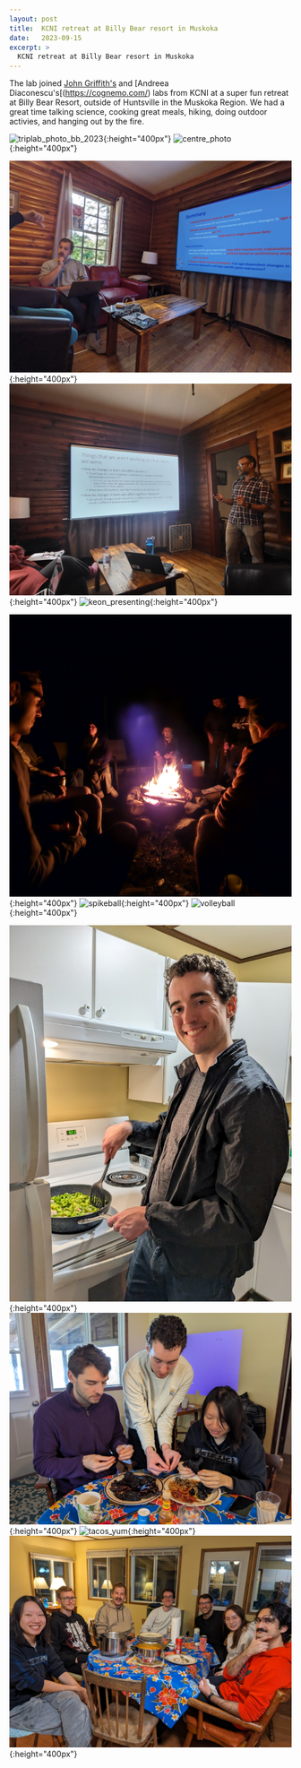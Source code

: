 ```yaml
---
layout: post
title:  KCNI retreat at Billy Bear resort in Muskoka
date:   2023-09-15
excerpt: >
  KCNI retreat at Billy Bear resort in Muskoka
---
```


The lab joined [John Griffith's](https://www.grifflab.com/) and [Andreea Diaconescu's[(https://cognemo.com/) labs from KCNI at a super fun retreat at Billy Bear Resort, outside of Huntsville in the Muskoka Region. We had a great time talking science, cooking great meals, hiking, doing outdoor activies, and hanging out by the fire. 

![triplab_photo_bb_2023](/images/lab_fun/bb_retreat_2023/triplab_photo_bb_2023.jpg "triplab_photo_bb_2023"){:height="400px"}
![centre_photo](/images/lab_fun/bb_retreat_2023/centre_photo.jpg "centre_photo"){:height="400px"}

![dan_presenting](/images/lab_fun/bb_retreat_2023/dan_presenting.jpg "dan_presenting"){:height="400px"}
![shreejoy_presenting](/images/lab_fun/bb_retreat_2023/shreejoy_presenting.jpg "shreejoy_presenting"){:height="400px"}
![keon_presenting](/images/lab_fun/bb_retreat_2023/keon_presenting.jpg "keon_presenting"){:height="400px"}

![by_fire](/images/lab_fun/bb_retreat_2023/by_fire.jpg "by_fire"){:height="400px"}
![spikeball](/images/lab_fun/bb_retreat_2023/spikeball.jpg "spikeball"){:height="400px"}
![volleyball](/images/lab_fun/bb_retreat_2023/volleyball.jpg "volleyball"){:height="400px"}

![thomas_cooking](/images/lab_fun/bb_retreat_2023/thomas_cooking.png "thomas_cooking"){:height="400px"}
![seeding_peppers](/images/lab_fun/bb_retreat_2023/seeding_peppers.jpg "seeding_peppers"){:height="400px"}
![tacos_yum](/images/lab_fun/bb_retreat_2023/tacos_yum.jpg "tacos_yum"){:height="400px"}
![triplab_eating](/images/lab_fun/bb_retreat_2023/triplab_eating.jpg "triplab_eating"){:height="400px"}
